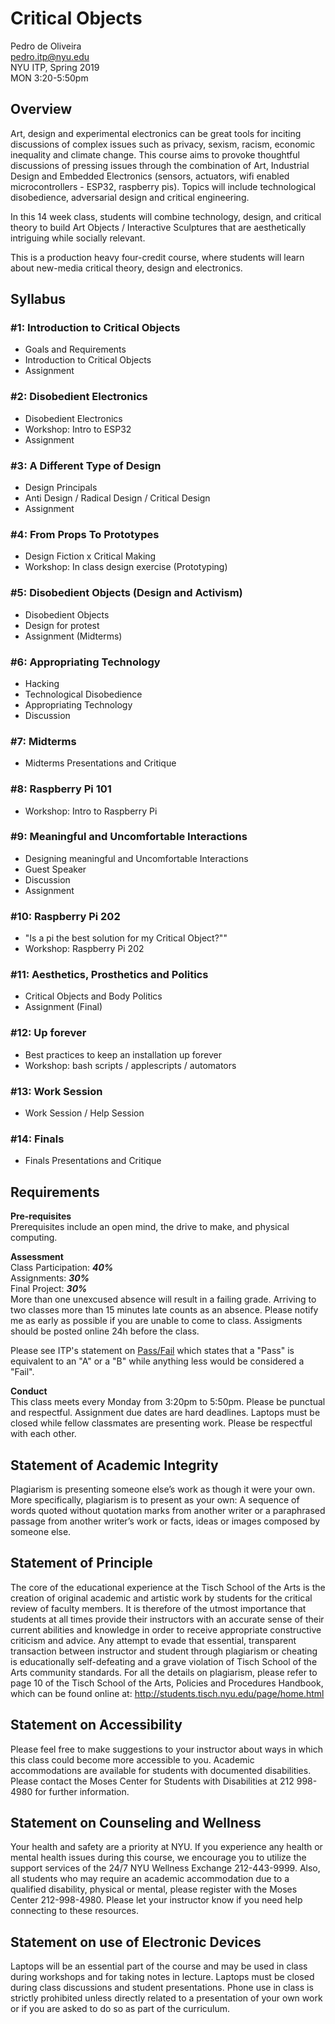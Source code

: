 # Critical Objects

Pedro de Oliveira  
pedro.itp@nyu.edu  
NYU ITP, Spring 2019  
MON 3:20-5:50pm

## Overview

Art, design and experimental electronics can be great tools for inciting discussions of complex issues such as privacy, sexism, racism, economic inequality and climate change. This course aims to provoke thoughtful discussions of pressing issues through the combination of Art, Industrial Design and Embedded Electronics (sensors, actuators, wifi enabled microcontrollers - ESP32, raspberry pis). Topics will include technological disobedience, adversarial design and critical engineering.

In this 14 week class, students will combine technology, design, and critical theory to build Art Objects / Interactive Sculptures that are aesthetically intriguing while socially relevant.

This is a production heavy four-credit course, where students will learn about new-media critical theory, design and electronics.



## Syllabus
### #1: Introduction to Critical Objects
- Goals and Requirements
- Introduction to Critical Objects
- Assignment

### #2: Disobedient Electronics
- Disobedient Electronics
- Workshop: Intro to ESP32
- Assignment

### #3: A Different Type of Design
- Design Principals
- Anti Design / Radical Design / Critical Design
- Assignment

### #4: From Props To Prototypes
- Design Fiction x Critical Making
- Workshop: In class design exercise (Prototyping)

### #5: Disobedient Objects (Design and Activism)
- Disobedient Objects
- Design for protest
- Assignment (Midterms)

### #6: Appropriating Technology
- Hacking
- Technological Disobedience
- Appropriating Technology
- Discussion

### #7: Midterms
- Midterms Presentations and Critique

### #8: Raspberry Pi 101
- Workshop: Intro to Raspberry Pi


### #9: Meaningful and Uncomfortable Interactions
- Designing meaningful and Uncomfortable Interactions
- Guest Speaker
- Discussion
- Assignment


### #10: Raspberry Pi 202
- "Is a pi the best solution for my Critical Object?""
- Workshop: Raspberry Pi 202

### #11: Aesthetics, Prosthetics and Politics
- Critical Objects and Body Politics
- Assignment (Final)

### #12: Up forever
- Best practices to keep an installation up forever
- Workshop: bash scripts / applescripts / automators

### #13: Work Session
- Work Session / Help Session

### #14: Finals
- Finals Presentations and Critique

## Requirements

**Pre-requisites**  
 Prerequisites include an open mind, the drive to make, and physical computing.

**Assessment**  
Class Participation: ***40%***  
Assignments: ***30%***  
Final Project: ***30%***  
More than one unexcused absence will result in a failing grade. Arriving to two classes more than 15 minutes late counts as an absence. Please notify me as early as possible if you are unable to come to class.
Assigments should be posted online 24h before the class.

Please see ITP's statement on [Pass/Fail](http://help.itp.nyu.edu/academic-policies/pass-fail) which states that a "Pass" is equivalent to an "A" or a "B" while anything less would be considered a "Fail".


**Conduct**  
This class meets every Monday from 3:20pm to 5:50pm.
Please be punctual and respectful. Assignment due dates are hard deadlines.
Laptops must be closed while fellow classmates are presenting work. Please be respectful with each other.

## Statement of Academic Integrity

Plagiarism is presenting someone else’s work as though it were your own. More specifically, plagiarism is to present as your own: A sequence of words quoted without quotation marks from another writer or a paraphrased passage from another writer’s work or facts, ideas or images composed by someone else.

## Statement of Principle

The core of the educational experience at the Tisch School of the Arts is the creation of original academic and artistic work by students for the critical review of faculty members. It is therefore of the utmost importance that students at all times provide their instructors with an accurate sense of their current abilities and knowledge in order to receive appropriate constructive criticism and advice. Any attempt to evade that essential, transparent transaction between instructor and student through plagiarism or cheating is educationally self-defeating and a grave violation of Tisch School of the Arts community standards. For all the details on plagiarism, please refer to page 10 of the Tisch School of the Arts, Policies and Procedures Handbook, which can be found online at: http://students.tisch.nyu.edu/page/home.html

## Statement on Accessibility

Please feel free to make suggestions to your instructor about ways in which this class could become more accessible to you. Academic accommodations are available for students with documented disabilities. Please contact the Moses Center for Students with Disabilities at 212 998-4980 for further information.

## Statement on Counseling and Wellness

Your health and safety are a priority at NYU. If you experience any health or mental health issues during this course, we encourage you to utilize the support services of the 24/7 NYU Wellness Exchange 212-443-9999. Also, all students who may require an academic accommodation due to a qualified disability, physical or mental, please register with the Moses Center 212-998-4980. Please let your instructor know if you need help connecting to these resources.

## Statement on use of Electronic Devices

Laptops will be an essential part of the course and may be used in class during workshops and for taking notes in lecture. Laptops must be closed during class discussions and student presentations. Phone use in class is strictly prohibited unless directly related to a presentation of your own work or if you are asked to do so as part of the curriculum.
